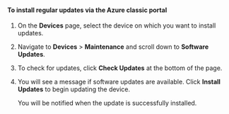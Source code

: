 <!--author=SharS last changed: 9/17/15-->

#### To install regular updates via the Azure classic portal
1. On the **Devices** page, select the device on which you want to install updates.
2. Navigate to **Devices** > **Maintenance** and scroll down to **Software Updates**.
3. To check for updates, click **Check Updates** at the bottom of the page.
4. You will see a message if software updates are available. Click **Install Updates** to begin updating the device.
   
    You will be notified when the update is successfully installed.

